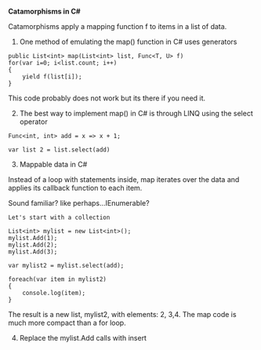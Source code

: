 **Catamorphisms in C#**

Catamorphisms apply a mapping function f to items in a list of data.  

1.  One method of emulating the map() function in C# uses generators

```
public List<int> map(List<int> list, Func<T, U> f)
for(var i=0; i<list.count; i++)
{
    yield f(list[i]);
}

```
This code probably does not work but its there if you need it.

2.  The best way to implement map() in C# is through LINQ using the select operator

```
Func<int, int> add = x => x + 1;

var list 2 = list.select(add) 

```

3. Mappable data in C# 

Instead of a loop with statements inside, map iterates over the data and applies its callback function to each item.


Sound familiar?  like perhaps...IEnumerable?


```
Let's start with a collection

List<int> mylist = new List<int>();
mylist.Add(1);
mylist.Add(2);
mylist.Add(3);

var mylist2 = mylist.select(add);

foreach(var item in mylist2)
{
    console.log(item);
}

```

The result is a new list, mylist2, with elements: 2, 3,4.  The map code is much more compact than a for loop.

4.  Replace the mylist.Add calls with insert

